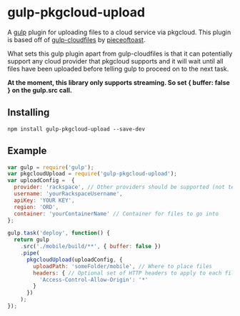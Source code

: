 # gulp-pkgcloud-upload
A [gulp](https://github.com/gulpjs/gulp) plugin for uploading files to a cloud service via pkgcloud. This plugin is based off of [gulp-cloudfiles](https://github.com/pieceoftoast/gulp-cloudfiles) by [pieceoftoast](https://github.com/pieceoftoast).

What sets this gulp plugin apart from gulp-cloudfiles is that it can potentially support any cloud provider that pkgcloud supports and it will wait until all files have been uploaded before telling gulp to proceed on to the next task.

**At the moment, this library only supports streaming. So set { buffer: false } on the gulp.src call.**

## Installing
```
npm install gulp-pkgcloud-upload --save-dev
```

## Example
```javascript
var gulp = require('gulp');
var pkgcloudUpload = require('gulp-pkgcloud-upload');
var uploadConfig =  {
  provider: 'rackspace', // Other providers should be supported (not tested)
  username: 'yourRackspaceUsername',
  apiKey: 'YOUR KEY',
  region: 'ORD',
  container: 'yourContainerName' // Container for files to go into
};

gulp.task('deploy', function() {
  return gulp
    .src('./mobile/build/**', { buffer: false })
    .pipe(
      pkgcloudUpload(uploadConfig, {
        uploadPath: 'someFolder/mobile', // Where to place files
        headers: { // Optional set of HTTP headers to apply to each file
          'Access-Control-Allow-Origin': '*'
        }
      })
    );
});
```

